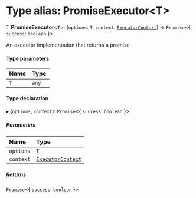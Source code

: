 # Type alias: PromiseExecutor\<T\>

Ƭ **PromiseExecutor**\<`T`\>: (`options`: `T`, `context`: [`ExecutorContext`](../../reference/core-api/devkit/documents/ExecutorContext)) => `Promise`\<\{ `success`: `boolean` }\>

An executor implementation that returns a promise

#### Type parameters

| Name | Type  |
| :--- | :---- |
| `T`  | `any` |

#### Type declaration

▸ (`options`, `context`): `Promise`\<\{ `success`: `boolean` }\>

##### Parameters

| Name      | Type                                                                           |
| :-------- | :----------------------------------------------------------------------------- |
| `options` | `T`                                                                            |
| `context` | [`ExecutorContext`](../../reference/core-api/devkit/documents/ExecutorContext) |

##### Returns

`Promise`\<\{ `success`: `boolean` }\>

